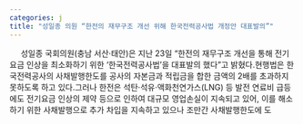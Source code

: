 ```yaml
---
categories: j
title: "성일종 의원 “한전의 재무구조 개선 위해 한국전력공사법 개정안 대표발의”"
---
```

&nbsp;&nbsp;&nbsp;&nbsp; 성일종 국회의원(충남 서산·태안)은 지난 23일 “한전의 재무구조 개선을 통해 전기요금 인상을 최소화하기 위한 ‘한국전력공사법’을 대표발의 했다”고 밝혔다.현행법은 한국전력공사의 사채발행한도를 공사의 자본금과 적립금을 합한 금액의 2배를 초과하지 못하도록 하고 있다.그러나 한전은 석탄·석유·액화천연가스(LNG) 등 발전 연료비 급등에도 전기요금 인상의 제약 등으로 인하여 대규모 영업손실이 지속되고 있어, 이를 해소하기 위한 사채발행으로 추가 차입을 지속하고 있으나 조만간 사채발행한도에 도